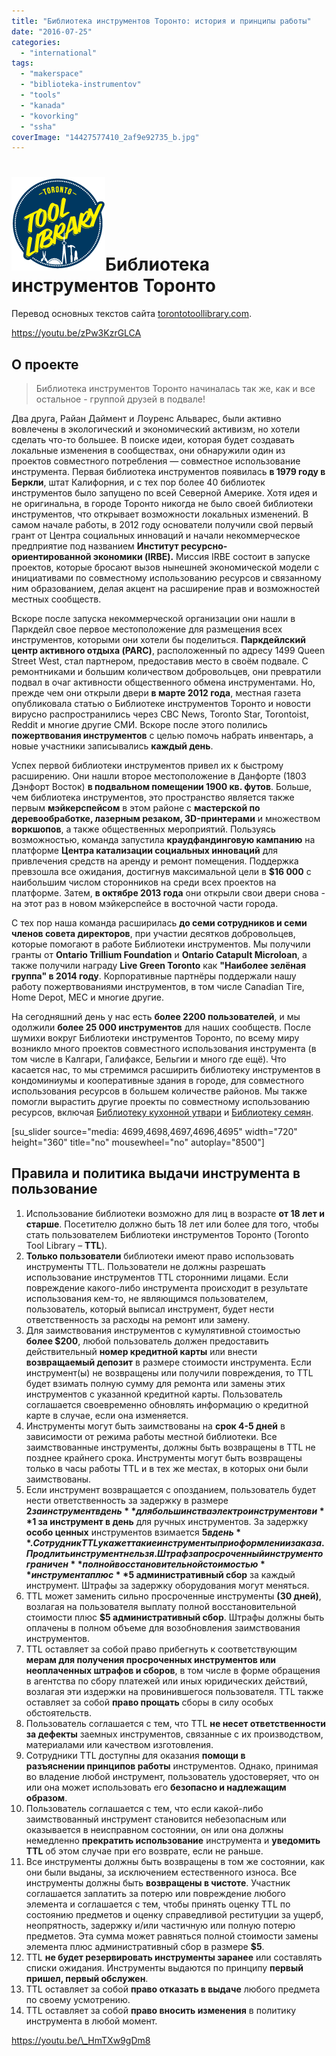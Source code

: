 ```yaml
---
title: "Библиотека инструментов Торонто: история и принципы работы"
date: "2016-07-25"
categories:
  - "international"
tags:
  - "makerspace"
  - "biblioteka-instrumentov"
  - "tools"
  - "kanada"
  - "kovorking"
  - "ssha"
coverImage: "14427577410_2af9e92735_b.jpg"
---
```


# [![logo1-150x150](./images/logo1-150x150.png)](http://torontotoollibrary.com/)Библиотека инструментов Торонто

Перевод основных текстов сайта [torontotoollibrary.com](http://torontotoollibrary.com/).

https://youtu.be/zPw3KzrGLCA

## О проекте

> Библиотека инструментов Торонто начиналась так же, как и все остальное - группой друзей в подвале!

Два друга, Райан Даймент и Лоуренс Альварес, были активно вовлечены в экологический и экономический активизм, но хотели сделать что-то большее. В поиске идеи, которая будет создавать локальные изменения в сообществах, они обнаружили один из проектов совместного потребления — совместное использование инструмента. Первая библиотека инструментов появилась **в 1979 году в Беркли**, штат Калифорния, и с тех пор более 40 библиотек инструментов было запущено по всей Северной Америке. Хотя идея и не оригинальна, в городе Торонто никогда не было своей библиотеки инструментов, что открывает возможности локальных изменений. В самом начале работы, в 2012 году основатели получили свой первый грант от Центра социальных инноваций и начали некоммерческое предприятие под названием **Институт ресурсно-ориентированной экономики (IRBE).** Миссия IRBE состоит в запуске проектов, которые бросают вызов нынешней экономической модели с инициативами по совместному использованию ресурсов и связанному ним образованием, делая акцент на расширение прав и возможностей местных сообществ.

Вскоре после запуска некоммерческой организации они нашли в Паркдейл свое первое местоположение для размещения всех инструментов, которыми они хотели бы поделиться. **Паркдейлский центр активного отдыха (PARC)**, расположенный по адресу 1499 Queen Street West, стал партнером, предоставив место в своём подвале. С ремонтниками и большим количеством добровольцев, они превратили подвал в очаг активности общественного обмена инструментами. Но, прежде чем они открыли двери **в марте 2012 года**, местная газета опубликовала статью о Библиотеке инструментов Торонто и новости вирусно распространились через CBC News, Toronto Star, Torontoist, Reddit и многие другие СМИ. Вскоре после этого полились **пожертвования инструментов** с целью помочь набрать инвентарь, а новые участники записывались **каждый день**.

Успех первой библиотеки инструментов привел их к быстрому расширению. Они нашли второе местоположение в Данфорте (1803 Дэнфорт Восток) **в подвальном помещении 1900 кв. футов**. Больше, чем библиотека инструментов, это пространство является также первым **мэйкерспейсом** в этом районе с **мастерской по деревообработке, лазерным резаком, 3D-принтерами** и множеством **воркшопов**, а также общественных мероприятий. Пользуясь возможностью, команда запустила **краудфандинговую кампанию** на платформе **Центра катализации социальных инноваций** для привлечения средств на аренду и ремонт помещения. Поддержка превзошла все ожидания, достигнув максимальной цели в **$16 000** с наибольшим числом сторонников на среди всех проектов на платформе. Затем, **в октябре 2013 года** они открыли свои двери снова - на этот раз в новом мэйкерспейсе в восточной части города.

С тех пор наша команда расширилась **до семи сотрудников и семи членов совета директоров**, при участии десятков добровольцев, которые помогают в работе Библиотеки инструментов. Мы получили гранты от **Ontario Trillium Foundation** и **Ontario Catapult Microloan**, а также получили награду **Live Green Toronto** как **"Наиболее зелёная группа" в 2014 году**. Корпоративные партнёры поддержали нашу работу пожертвованиями инструментов, в том числе Canadian Tire, Home Depot, MEC и многие другие.

На сегодняшний день у нас есть **более 2200 пользователей**, и мы одолжили **более 25 000 инструментов** для наших сообществ. После шумихи вокруг Библиотеки инструментов Торонто, по всему миру возникло много проектов совместного использования инструмента (в том числе в Калгари, Галифаксе, Бельгии и много где ещё). Что касается нас, то мы стремимся расширить библиотеку инструментов в кондоминиумы и кооперативные здания в городе, для совместного использования ресурсов в большем количестве районов. Мы также помогли вырастить другие проекты по совместному использованию ресурсов, включая [Библиотеку кухонной утвари](http://thekitchenlibrary.ca/) и [Библиотеку семян](http://www.torontoseedlibrary.org/).

\[su_slider source="media: 4699,4698,4697,4696,4695" width="720" height="360" title="no" mousewheel="no" autoplay="8500"\]

## Правила и политика выдачи инструмента в пользование

1. Использование библиотеки возможно для лиц в возрасте **от 18 лет и старше**. Посетителю должно быть 18 лет или более для того, чтобы стать пользователем Библиотеки инструментов Торонто (Toronto Tool Library – **TTL**).
2. **Только пользователи** библиотеки имеют право использовать инструменты TTL. Пользователи не должны разрешать использование инструментов TTL сторонними лицами. Если повреждение какого-либо инструмента происходит в результате использования кем-то, не являющимся пользователем, пользователь, который выписал инструмент, будет нести ответственность за расходы на ремонт или замену.
3. Для заимствования инструментов с кумулятивной стоимостью **более $200**, любой пользователь должен предоставить действительный **номер кредитной карты** или внести **возвращаемый депозит** в размере стоимости инструмента. Если инструмент(ы) не возвращены или получили повреждения, то TTL будет взимать полную сумму для ремонта или замены этих инструментов с указанной кредитной карты. Пользователь соглашается своевременно обновлять информацию о кредитной карте в случае, если она изменяется.
4. Инструменты могут быть заимствованы на **срок 4-5 дней** в зависимости от режима работы местной библиотеки. Все заимствованные инструменты, должны быть возвращены в TTL не позднее крайнего срока. Инструменты могут быть возвращены только в часы работы TTL и в тех же местах, в которых они были заимствованы.
5. Если инструмент возвращается с опозданием, пользователь будет нести ответственность за задержку в размере **$2 за инструмент в день** для большинства электроинструментов и **$1 за инструмент в день** для ручных инструментов. За задержку **особо ценных** инструментов взимается **$5 в день**. Сотрудник TTL укажет такие инструменты при оформлении заказа. Продлить инструмент нельзя. Штраф за просроченный инструмент ограничен **полной восстановительной стоимостью** инструмента плюс **$5 административный сбор** за каждый инструмент. Штрафы за задержку оборудования могут меняться.
6. TTL может заменить сильно просроченные инструменты **(30 дней)**, возлагая на пользователя выплату полной восстановительной стоимости плюс **$5 административный сбор**. Штрафы должны быть оплачены в полном объеме для возобновления заимствования инструментов.
7. TTL оставляет за собой право прибегнуть к соответствующим **мерам для получения просроченных инструментов или неоплаченных штрафов и сборов**, в том числе в форме обращения в агентства по сбору платежей или иных юридических действий, возлагая эти издержки на провинившегося пользователя. TTL также оставляет за собой **право прощать** сборы в силу особых обстоятельств.
8. Пользователь соглашается с тем, что TTL **не несет ответственности за дефекты** заемных инструментов, связанные с их производством, материалами или качеством изготовления.
9. Сотрудники TTL доступны для оказания **помощи в разъяснении принципов работы** инструментов. Однако, принимая во владение любой инструмент, пользователь удостоверяет, что он или она может использовать его **безопасно и надлежащим образом**.
10. Пользователь соглашается с тем, что если какой-либо заимствованный инструмент становится небезопасным или оказывается в неисправном состоянии, он или она должны немедленно **прекратить использование** инструмента и **уведомить TTL** об этом случае при его возврате, если не раньше.
11. Все инструменты должны быть возвращены в том же состоянии, как они были выданы, за исключением естественного износа. Все инструменты должны быть **возвращены в чистоте**. Участник соглашается заплатить за потерю или повреждение любого элемента и соглашается с тем, чтобы принять оценку TTL по состоянию предметов и оценку справедливой реституции за ущерб, неопрятность, задержку и/или частичную или полную потерю предметов. Эта сумма может равняться полной стоимости замены элемента плюс административный сбор в размере **$5**.
12. TTL **не будет резервировать инструменты заранее** или составлять списки ожидания. Инструменты выдаются по принципу **первый пришел, первый обслужен**.
13. TTL оставляет за собой **право отказать в выдаче** любого предмета по своему усмотрению.
14. TTL оставляет за собой **право вносить изменения** в политику инструмента в любой момент.

https://youtu.be/\_HmTXw9gDm8
